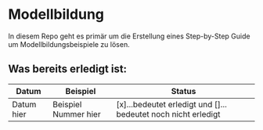 # Modellbildung
In diesem Repo geht es primär um die Erstellung eines Step-by-Step Guide um Modellbildungsbeispiele zu lösen. 

## Was bereits erledigt ist: 
Datum | Beispiel | Status
---|---|---
Datum hier | Beispiel Nummer hier | [x]...bedeutet erledigt und []... bedeutet noch nicht erledigt
